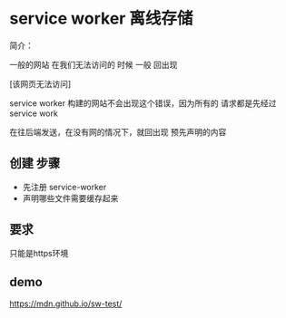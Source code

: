 

# service worker 离线存储

简介：

 一般的网站 在我们无法访问的 时候 一般 回出现


 [该网页无法访问]

 service worker 构建的网站不会出现这个错误，因为所有的 请求都是先经过 service work

 在往后端发送，在没有网的情况下，就回出现 预先声明的内容



 ## 创建 步骤

 - 先注册 service-worker
 - 声明哪些文件需要缓存起来

 ## 要求

  只能是https环境


  ## demo
  https://mdn.github.io/sw-test/

